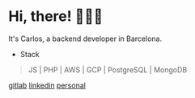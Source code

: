 # Hi, there! 👨🏽‍💻

It's Carlos, a backend developer in Barcelona.

* Stack
> JS | PHP | AWS | GCP | PostgreSQL | MongoDB

[gitlab](www.gitlab.com/clopez12") [linkedin](https://www.linkedin.com/in/celopez12") [personal]("https://clopez7.github.io")
